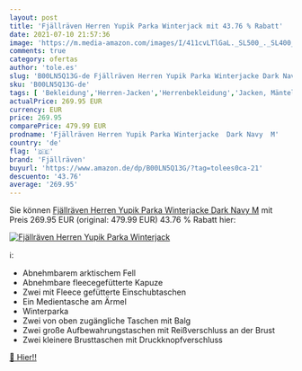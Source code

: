 ```yaml
---
layout: post
title: 'Fjällräven Herren Yupik Parka Winterjack mit 43.76 % Rabatt'
date: 2021-07-10 21:57:36
image: 'https://m.media-amazon.com/images/I/411cvLTlGaL._SL500_._SL400_.jpg'
comments: true
category: ofertas
author: 'tole.es'
slug: 'B00LN5Q13G-de Fjällräven Herren Yupik Parka Winterjacke Dark Navy M'
sku: 'B00LN5Q13G-de'
tags: [ 'Bekleidung','Herren-Jacken','Herrenbekleidung','Jacken, Mäntel & Westen für Herren','fjällräven', ]
actualPrice: 269.95 EUR
currency: EUR
price: 269.95
comparePrice: 479.99 EUR
prodname: 'Fjällräven Herren Yupik Parka Winterjacke  Dark Navy  M'
country: 'de'
flag: '🇩🇪'
brand: 'Fjällräven'
buyurl: 'https://www.amazon.de/dp/B00LN5Q13G/?tag=tolees0ca-21'
descuento: '43.76'
average: '269.95'
---
```


Sie können [Fjällräven Herren Yupik Parka Winterjacke  Dark Navy  M](https://www.amazon.de/dp/B00LN5Q13G/?tag=tolees0ca-21) mit Preis 269.95 EUR (original: 479.99 EUR) 43.76 % Rabatt hier:

[![Fjällräven Herren Yupik Parka Winterjack](https://m.media-amazon.com/images/I/411cvLTlGaL._SL500_._SL400_.jpg)](https://www.amazon.de/dp/B00LN5Q13G/?tag=tolees0ca-21)

ℹ️:

- Abnehmbarem arktischem Fell
- Abnehmbare fleecegefütterte Kapuze
- Zwei mit Fleece gefütterte Einschubtaschen
- Ein Medientasche am Ärmel
- Winterparka
- Zwei von oben zugängliche Taschen mit Balg
- Zwei große Aufbewahrungstaschen mit Reißverschluss an der Brust
- Zwei kleinere Brusttaschen mit Druckknopfverschluss

[🛒 Hier!!](https://www.amazon.de/dp/B00LN5Q13G/?tag=tolees0ca-21)
